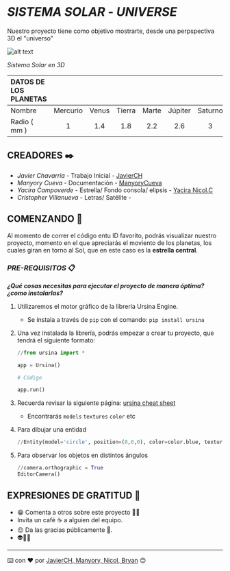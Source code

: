 
# ***SISTEMA SOLAR*** - ***UNIVERSE***
Nuestro proyecto tiene como objetivo mostrarte, desde una perpspectiva 3D el "universo"

![alt text](https://images7.alphacoders.com/957/thumb-1920-957439.jpg)

*Sistema Solar en 3D*

| DATOS DE LOS PLANETAS|           |     |              |                |               |              |                |               |        
| :---         |     :---:      |    :---:      |:---:         |     :---:      |        :---:  | :---:        |:---:           | ---:          |
|  Nombre      |Mercurio | Venus       |  Tierra      | Marte      | Júpiter|  Saturno     | Urano      | Neptuno     | Plutón      |
|  Radio  ( mm ) |  1     | 1.4 |1.8     |    2.2            | 2.6              |   3    |  3.4     | 3.8       |    4     |


## CREADORES ✒️

* *Javier Chavarria* - Trabajo Inicial - [JavierCH](https://github.com/OmarUTEC)
* *Manyory Cueva* - Documentación - [ManyoryCueva](https://github.com/manyorycuevamendoza)
* *Yacira Campoverde* - Estrella/ Fondo consola/ elipsis - [Yacira Nicol.C](https://github.com/YaciraUTEC/YaciraUTEC)
* *Cristopher Villanueva* - Letras/ Satélite -[]()


## COMENZANDO 🚀

Al momento de correr el código entu ID favorito, podrás visualizar nuestro proyecto, momento en el que apreciarás el moviento de los planetas, los cuales giran en torno al Sol, que en este caso es la **estrella central**.


### ***PRE-REQUISITOS*** 📋

***¿Qué cosas necesitas para ejecutar el proyecto de manera óptima? ¿como instalarlas?***
1. Utilizaremos el motor gráfico de la librería Ursina Engine.
   
   - Se instala a través de `pip` con el comando: `pip install ursina`
2. Una vez instalada la librería, podrás empezar a crear tu proyecto, que tendrá el siguiente formato:
   ```python
   //from ursina import *

   app = Ursina()

   # Código

   app.run()
   
   ```
   
3. Recuerda revisar la siguiente página: [ursina cheat sheet](https://www.ursinaengine.org/cheat_sheet.html#models)
   - Encontrarás `models` `textures` `color` etc
4. Para dibujar una entidad
   ``` python
   //Entity(model='circle', position=(0,0,0), color=color.blue, texture='white33', rotation=(45,45,0))
   ```
5. Para observar los objetos en distintos ángulos
   ``` python
   //camera.orthographic = True
   EditorCamera()
   ```

## EXPRESIONES DE GRATITUD 🎁

* 😁 Comenta a otros sobre este proyecto 📢😀
* Invita un café ☕ a alguien del equipo. 
* 😉 Da las gracias públicamente 🤗.
* 👽👻🤖


---
⌨️ con ❤️ por [JavierCH, Manyory, Nicol, Bryan](https://github.com/OmarUTEC) 😊
